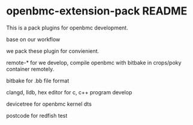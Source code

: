 # openbmc-extension-pack README

This is a pack plugins for openbmc development.

base on our workflow

we pack these plugin for convienient.

remote-* 
for we develop, compile openbmc with bitbake in crops/poky container remotely.


bitbake 
for .bb file format


clangd, lldb, hex editor
for c, c++ program develop


devicetree
for openbmc kernel dts


postcode
for redfish test